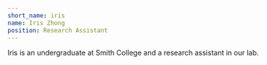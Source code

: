 ```yaml
---
short_name: iris
name: Iris Zhong
position: Research Assistant
---
```


Iris is an undergraduate at Smith College and a research assistant in our lab.
